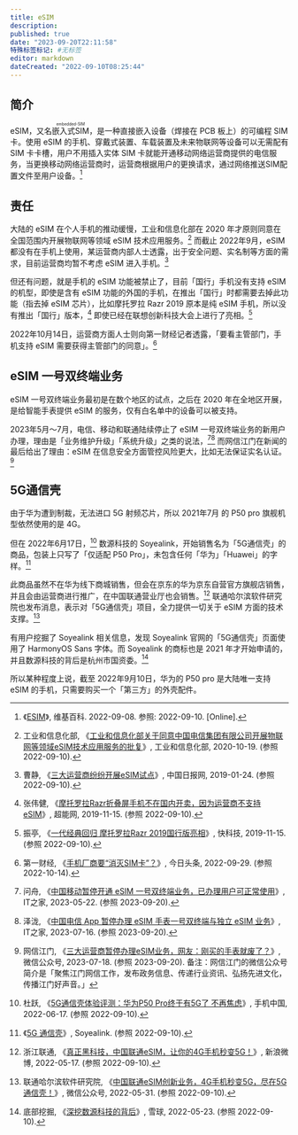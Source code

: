 ```yaml
---
title: eSIM
description:
published: true
date: "2023-09-20T22:11:58"
特殊标签标记: #无标签
editor: markdown
dateCreated: "2022-09-10T08:25:44"
---
```


## 简介

eSIM，又名<ruby>嵌入式SIM<rp>(</rp><rt>embedded-SIM</rt><rp>)</rp></ruby>，是一种直接嵌入设备（焊接在 PCB 板上）的可编程 SIM 卡。使用 eSIM 的手机、穿戴式装置、车载装置及未来物联网等设备可以无需配有 SIM 卡卡槽，用户不用插入实体 SIM 卡就能开通移动网络运营商提供的电信服务，当更换移动网络运营商时，运营商根据用户的更换请求，通过网络推送SIM配置文件至用户设备。[^wiki]

[^wiki]: 《[ESIM](https://zh.wikipedia.org/wiki/ESIM)》, 维基百科. 2022-09-08. 参照: 2022-09-10. [Online].

## 责任

大陆的 eSIM 在个人手机的推动缓慢，工业和信息化部在 2020 年才原则同意在全国范围内开展物联网等领域 eSIM 技术应用服务。[^2095] 而截止 2022年9月，eSIM 都没有在手机上使用，某运营商内部人士透露，出于安全问题、实名制等方面的需求，目前运营商均暂不考虑 eSIM 进入手机。[^c6451]

[^2095]: 工业和信息化部, 《[工业和信息化部关于同意中国电信集团有限公司开展物联网等领域eSIM技术应用服务的批复](https://web.archive.org/web/20220910031009/https://www.miit.gov.cn/jgsj/xgj/wjfb/art/2020/art_ee1c7fc93f864248b075bbb3ab120957.html)》, 工业和信息化部, 2020-10-19. (参照 2022-09-10).

[^c6451]: 曹静, 《[三大运营商纷纷开展eSIM试点](https://web.archive.org/web/20220910025755/https://tech.chinadaily.com.cn/a/201901/24/WS5c494f9da31010568bdc6451.html)》, 中国日报网, 2019-01-24. (参照 2022-09-10).

但还有问题，就是手机的 eSIM 功能被禁止了，目前「国行」手机没有支持 eSIM 的机型，即使是含有 eSIM 功能的外国的手机，在推出「国行」时都需要去掉此功能（指去掉 eSIM 芯片），比如摩托罗拉 Razr 2019 原本是纯 eSIM 手机，所以没有推出「国行」版本，[^71592] 即使已经在联想创新科技大会上进行了亮相。[^657432]

[^657432]: 振亭, 《[一代经典回归 摩托罗拉Razr 2019国行版亮相](https://web.archive.org/web/20210305131146/https://news.mydrivers.com/1/657/657432.htm)》, 快科技, 2019-11-15. (参照 2022-09-10).

[^71592]: 张伟健, 《[摩托罗拉Razr折叠屏手机不在国内开卖，因为运营商不支持eSIM](https://web.archive.org/web/20210307150435/https://www.expreview.com/71592.html)》, 超能网, 2019-11-15. (参照 2022-09-10).

2022年10月14日，运营商方面人士则向第一财经记者透露，「要看主管部门，手机支持 eSIM 需要获得主管部门的同意」。[^74142]

[^74142]: 第一财经, 《[手机厂商要“消灭SIM卡”？](https://web.archive.org/web/20221014021231/https://finance.sina.com.cn/jjxw/2022-09-29/doc-imqqsmrp0933136.shtml "https://www.toutiao.com/article/7148665324018074142/")》, 今日头条, 2022-09-29. (参照 2022-10-14).

## eSIM 一号双终端业务

eSIM 一号双终端业务最初是在数个地区的试点，之后在 2020 年在全地区开展，是给智能手表提供 eSIM 的服务，仅有白名单中的设备可以被支持。

2023年5月～7月，电信、移动和联通陆续停止了 eSIM  一号双终端业务的新用户办理，理由是「业务维护升级」「系统升级」之类的说法，[^94232][^06102] 而网信江门在新闻的最后给出了理由：eSIM 在信息安全方面管控风险更大，比如无法保证实名认证。[^NKU9O]

[^94232]: 问舟, 《[中国移动暂停开通 eSIM 一号双终端业务，已办理用户可正常使用](https://web.archive.org/web/20230614043020/https://www.ithome.com/0/694/232.htm)》, IT之家, 2023-05-22. (参照 2023-09-20).

[^06102]: 泽泷, 《[中国电信 App 暂停办理 eSIM 手表一号双终端与独立 eSIM 业务](https://web.archive.org/web/20230716120145/https://www.ithome.com/0/706/102.htm)》, IT之家, 2023-07-16. (参照 2023-09-20).

[^NKU9O]: 网信江门, 《[三大运营商暂停办理eSIM业务，网友：刚买的手表就废了？](http://archive.today/2023.09.20-140319/https://mp.weixin.qq.com/s?__biz=Mzg2ODA4MDIwNg==&mid=2247705265&idx=1&sn=7d580eef857e39a2b6740e14b97c3f4a "https://web.archive.org/web/20230920140018/https://www.thepaper.cn/newsDetail_forward_23905849")》, 微信公众号, 2023-07-18. (参照 2023-09-20). 备注：网信江门的微信公众号简介是「聚焦江门网信工作，发布政务信息、传递行业资讯、弘扬先进文化，传播江门好声音。」

## 5G通信壳

由于华为遭到制裁，无法进口 5G 射频芯片，所以 2021年7月 的 P50 pro 旗舰机型依然使用的是 4G。

但在 2022年6月17日，[^731918] 数源科技的 Soyealink，开始销售名为「5G通信壳」的商品，包装上只写了「仅适配 P50 Pro」，未包含任何「华为」「Huawei」的字样。[^5gtxk]

[^731918]: 杜跃, 《[5G通信壳体验评测：华为P50 Pro终于有5G了 不再焦虑](https://web.archive.org/web/20220910040549/https://phone.cnmo.com/reviews/731918.html)》, 手机中国, 2022-06-17. (参照 2022-09-10).

[^5gtxk]: 《[5G 通信壳](https://web.archive.org/web/20220619193425/https://www.soyea-tech.com/zh-CN/product_5gtxk.asp)》, Soyealink. (参照 2022-09-10).

此商品虽然不在华为线下商城销售，但会在京东的华为京东自营官方旗舰店销售，并且会由运营商进行推广，在中国联通营业厅也会销售。[^vJ8Wc] 联通哈尔滨软件研究院也发布消息，表示对「5G通信壳」项目，全力提供一切关于 eSIM 方面的技术支撑。[^39Yi5]

[^vJ8Wc]: 浙江联通, 《[真正黑科技，中国联通eSIM，让你的4G手机秒变5G！](https://archive.ph/vJ8Wc "https://weibo.com/ttarticle/p/show?id=2309404770111818170538")》, 新浪微博, 2022-05-17. (参照 2022-09-10).

[^39Yi5]: 联通哈尔滨软件研究院, 《[中国联通eSIM创新业务，4G手机秒变5G，尽在5G通信壳！](https://archive.ph/39Yi5 "https://mp.weixin.qq.com/s/31XTXJY75Lk0mZ2bD5nylA")》, 微信公众号, 2022-05-31. (参照 2022-09-10).

有用户挖掘了 Soyealink 相关信息，发现 Soyealink 官网的「5G通信壳」页面使用了 HarmonyOS Sans 字体。而 Soyealink 的商标也是 2021 年才开始申请的，并且数源科技的背后是杭州市国资委。[^220719930]

[^220719930]: 底部挖掘, 《[深挖数源科技的背后](https://web.archive.org/web/20220910042101/https://xueqiu.com/8737809496/220719930)》, 雪球, 2022-05-23. (参照 2022-09-10).

所以某种程度上说，截至 2022年9月10日，华为的 P50 pro 是大陆唯一支持 eSIM 的手机，只需要购买一个「第三方」的外壳配件。
